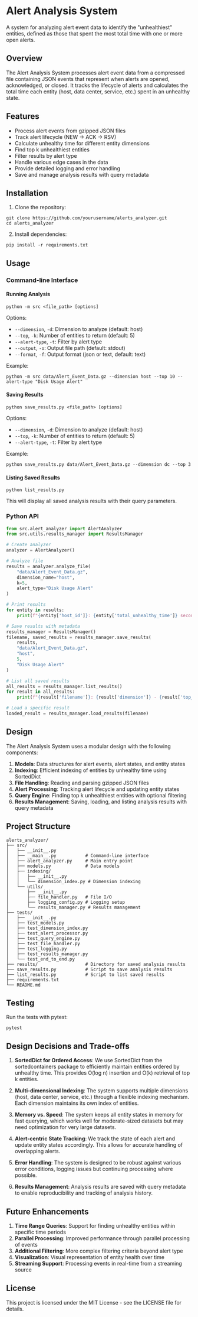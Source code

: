 # Alert Analysis System

A system for analyzing alert event data to identify the "unhealthiest" entities, defined as those that spent the most total time with one or more open alerts.

## Overview

The Alert Analysis System processes alert event data from a compressed file containing JSON events that represent when alerts are opened, acknowledged, or closed. It tracks the lifecycle of alerts and calculates the total time each entity (host, data center, service, etc.) spent in an unhealthy state.

## Features

- Process alert events from gzipped JSON files
- Track alert lifecycle (NEW → ACK → RSV)
- Calculate unhealthy time for different entity dimensions
- Find top k unhealthiest entities
- Filter results by alert type
- Handle various edge cases in the data
- Provide detailed logging and error handling
- Save and manage analysis results with query metadata

## Installation

1. Clone the repository:
```
git clone https://github.com/yourusername/alerts_analyzer.git
cd alerts_analyzer
```

2. Install dependencies:
```
pip install -r requirements.txt
```

## Usage

### Command-line Interface

#### Running Analysis

```
python -m src <file_path> [options]
```

Options:
- `--dimension`, `-d`: Dimension to analyze (default: host)
- `--top`, `-k`: Number of entities to return (default: 5)
- `--alert-type`, `-t`: Filter by alert type
- `--output`, `-o`: Output file path (default: stdout)
- `--format`, `-f`: Output format (json or text, default: text)

Example:
```
python -m src data/Alert_Event_Data.gz --dimension host --top 10 --alert-type "Disk Usage Alert"
```

#### Saving Results

```
python save_results.py <file_path> [options]
```

Options:
- `--dimension`, `-d`: Dimension to analyze (default: host)
- `--top`, `-k`: Number of entities to return (default: 5)
- `--alert-type`, `-t`: Filter by alert type

Example:
```
python save_results.py data/Alert_Event_Data.gz --dimension dc --top 3
```

#### Listing Saved Results

```
python list_results.py
```

This will display all saved analysis results with their query parameters.

### Python API

```python
from src.alert_analyzer import AlertAnalyzer
from src.utils.results_manager import ResultsManager

# Create analyzer
analyzer = AlertAnalyzer()

# Analyze file
results = analyzer.analyze_file(
    "data/Alert_Event_Data.gz",
    dimension_name="host",
    k=5,
    alert_type="Disk Usage Alert"
)

# Print results
for entity in results:
    print(f"{entity['host_id']}: {entity['total_unhealthy_time']} seconds")

# Save results with metadata
results_manager = ResultsManager()
filename, saved_results = results_manager.save_results(
    results,
    "data/Alert_Event_Data.gz",
    "host",
    5,
    "Disk Usage Alert"
)

# List all saved results
all_results = results_manager.list_results()
for result in all_results:
    print(f"{result['filename']}: {result['dimension']} - {result['top_k']} results")

# Load a specific result
loaded_result = results_manager.load_results(filename)
```

## Design

The Alert Analysis System uses a modular design with the following components:

1. **Models**: Data structures for alert events, alert states, and entity states
2. **Indexing**: Efficient indexing of entities by unhealthy time using SortedDict
3. **File Handling**: Reading and parsing gzipped JSON files
4. **Alert Processing**: Tracking alert lifecycle and updating entity states
5. **Query Engine**: Finding top k unhealthiest entities with optional filtering
6. **Results Management**: Saving, loading, and listing analysis results with query metadata

## Project Structure

```
alerts_analyzer/
├── src/
│   ├── __init__.py
│   ├── __main__.py           # Command-line interface
│   ├── alert_analyzer.py     # Main entry point
│   ├── models.py             # Data models
│   ├── indexing/
│   │   ├── __init__.py
│   │   └── dimension_index.py # Dimension indexing
│   └── utils/
│       ├── __init__.py
│       ├── file_handler.py   # File I/O
│       ├── logging_config.py # Logging setup
│       └── results_manager.py # Results management
├── tests/
│   ├── __init__.py
│   ├── test_models.py
│   ├── test_dimension_index.py
│   ├── test_alert_processor.py
│   ├── test_query_engine.py
│   ├── test_file_handler.py
│   ├── test_logging.py
│   ├── test_results_manager.py
│   └── test_end_to_end.py
├── results/                  # Directory for saved analysis results
├── save_results.py           # Script to save analysis results
├── list_results.py           # Script to list saved results
├── requirements.txt
└── README.md
```

## Testing

Run the tests with pytest:

```
pytest
```

## Design Decisions and Trade-offs

1. **SortedDict for Ordered Access**: We use SortedDict from the sortedcontainers package to efficiently maintain entities ordered by unhealthy time. This provides O(log n) insertion and O(k) retrieval of top k entities.

2. **Multi-dimensional Indexing**: The system supports multiple dimensions (host, data center, service, etc.) through a flexible indexing mechanism. Each dimension maintains its own index of entities.

3. **Memory vs. Speed**: The system keeps all entity states in memory for fast querying, which works well for moderate-sized datasets but may need optimization for very large datasets.

4. **Alert-centric State Tracking**: We track the state of each alert and update entity states accordingly. This allows for accurate handling of overlapping alerts.

5. **Error Handling**: The system is designed to be robust against various error conditions, logging issues but continuing processing where possible.

6. **Results Management**: Analysis results are saved with query metadata to enable reproducibility and tracking of analysis history.

## Future Enhancements

1. **Time Range Queries**: Support for finding unhealthy entities within specific time periods
2. **Parallel Processing**: Improved performance through parallel processing of events
3. **Additional Filtering**: More complex filtering criteria beyond alert type
4. **Visualization**: Visual representation of entity health over time
5. **Streaming Support**: Processing events in real-time from a streaming source

## License

This project is licensed under the MIT License - see the LICENSE file for details.
